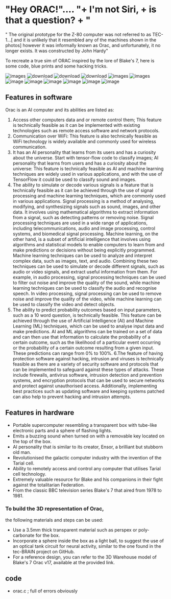 # "Hey ORAC!".... "+ I'm not Siri, + is that a question? + "

" The original prototype for the Z-80 computer was not referred to as TEC-1...[ and it is unlikely that it resembled any of the machines shown in the photos] however it was informally known as Orac, and unfortunately, it no longer exists. It was constructed by John Hardy"

To recreate a true sim of ORAC inspired by the lore of Blake's 7, here is some code, blue prints and some hacking tricks.

![images](https://user-images.githubusercontent.com/58069246/169675890-4557e685-832e-451e-829e-feefe77f64c5.jpg)
![download](https://user-images.githubusercontent.com/58069246/169675835-ab187108-cb51-4a44-87c6-ca178ea2161c.jpg)
![download](https://user-images.githubusercontent.com/58069246/169675838-ca833971-0bee-4d0f-902f-f78c6dce8527.jpg)
![download](https://user-images.githubusercontent.com/58069246/169675840-553afba7-b9c4-4b8d-86f9-3fe824de500c.jpg)
![images](https://user-images.githubusercontent.com/58069246/169675860-b0449ad9-9547-4bf6-9fc4-ef7455326439.jpg)
![images](https://user-images.githubusercontent.com/58069246/169675869-3858f736-2d1b-4571-95fb-fb4276c5dfcd.jpg)
![image](https://github.com/user-attachments/assets/44b46d69-c689-4207-a42f-08b8e14e5103)
![image](https://github.com/user-attachments/assets/b3943513-a60c-4860-bdec-d89feccc0421)
![image](https://github.com/user-attachments/assets/27ab8b6f-d9e5-4c21-8b59-3a25feb81946)
![image](https://github.com/user-attachments/assets/9e78d2b1-e239-4cf1-9ef0-3f54b5c409b5)
![image](https://github.com/user-attachments/assets/9ad99fc0-e118-4242-baba-09664605d520)
![image](https://github.com/user-attachments/assets/1ddb3e39-c187-4c94-ac0f-199b1a7dce4e)





## Features in software
Orac is an AI computer and its abilities are listed as: 
1. Access other computers data and or remote control them; This feature is technically feasible as it can be implemented with existing technologies such as remote access software and network protocols.
2. Communication over WiFi: This feature is also technically feasible as WiFi technology is widely available and commonly used for wireless communication.
3. It has an AI personality that learns from its users and has a curiosity about the universe. Start with tensor-flow code to classify images; AI personality that learns from users and has a curiosity about the universe: This feature is technically feasible as AI and machine learning techniques are widely used in various applications, and with the use of TensorFlow it could be used to classify sound and images.
4. The ability to simulate or decode various signals is a feature that is technically feasible as it can be achieved through the use of signal processing and machine learning techniques, which are commonly used in various applications. Signal processing is a method of analysing, modifying, and synthesizing signals such as sound, images, and other data. It involves using mathematical algorithms to extract information from a signal, such as detecting patterns or removing noise. Signal processing techniques are used in a wide range of applications, including telecommunications, audio and image processing, control systems, and biomedical signal processing.
Machine learning, on the other hand, is a subset of artificial intelligence that involves using algorithms and statistical models to enable computers to learn from and make predictions or decisions without being explicitly programmed. Machine learning techniques can be used to analyze and interpret complex data, such as images, text, and audio.
Combining these two techniques can be used to simulate or decode different signals, such as audio or video signals, and extract useful information from them. For example, in audio processing, signal processing techniques can be used to filter out noise and improve the quality of the sound, while machine learning techniques can be used to classify the audio and recognise speech. In video processing, signal processing can be used to remove noise and improve the quality of the video, while machine learning can be used to classify the video and detect objects.
5. The ability to predict probability outcomes based on input parameters, such as a 10 word question, is technically feasible. This feature can be achieved through the use of Artificial Intelligence (AI) and Machine Learning (ML) techniques, which can be used to analyse input data and make predictions. AI and ML algorithms can be trained on a set of data and can then use that information to calculate the probability of a certain outcome, such as the likelihood of a particular event occurring or the probability of a certain outcome resulting from a given input. These predictions can range from 0% to 100%. 
6.The feature of having protection software against hacking, intrusion and viruses is technically feasible as there are a variety of security software and protocols that can be implemented to safeguard against these types of attacks. These include firewalls, antivirus software, intrusion detection and prevention systems, and encryption protocols that can be used to secure networks and protect against unauthorised access. Additionally, implementing best practices such as updating software and keeping systems patched can also help to prevent hacking and intrusion attempts.

## Features in hardware
- Portable supercomputer resembling a transparent box with tube-like electronic parts and a sphere of flashing lights.
- Emits a buzzing sound when turned on with a removable key located on the top of the box.
- AI personality that is similar to its creator, Ensor, a brilliant but stubborn old man.
- Revolutionised the galactic computer industry with the invention of the Tarial cell.
- Ability to remotely access and control any computer that utilises Tarial cell technology.
- Extremely valuable resource for Blake and his companions in their fight against the totalitarian Federation.
- From the classic BBC television series Blake's 7 that aired from 1978 to 1981.



### To build the 3D representation of Orac, 
the following materials and steps can be used:
- Use a 3.5mm thick transparent material such as perspex or poly-carbonate for the box.
- Incorporate a sphere inside the box as a light ball, to suggest the use of an optical tank circuit for neural activity, similar to the one found in the tec-BRAIN project on GitHub.
- For a reference design, you can refer to the 3D Warehouse model of Blake's 7 Orac v17, available at the provided link.

##  code 
- orac.c ; full of errors obviously 

